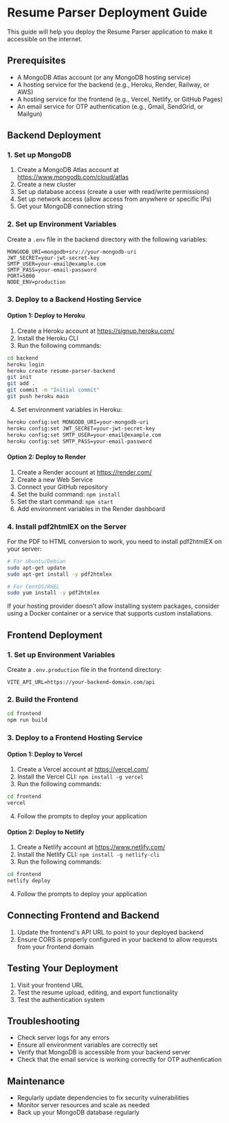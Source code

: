 # Resume Parser Deployment Guide

This guide will help you deploy the Resume Parser application to make it accessible on the internet.

## Prerequisites

- A MongoDB Atlas account (or any MongoDB hosting service)
- A hosting service for the backend (e.g., Heroku, Render, Railway, or AWS)
- A hosting service for the frontend (e.g., Vercel, Netlify, or GitHub Pages)
- An email service for OTP authentication (e.g., Gmail, SendGrid, or Mailgun)

## Backend Deployment

### 1. Set up MongoDB

1. Create a MongoDB Atlas account at https://www.mongodb.com/cloud/atlas
2. Create a new cluster
3. Set up database access (create a user with read/write permissions)
4. Set up network access (allow access from anywhere or specific IPs)
5. Get your MongoDB connection string

### 2. Set up Environment Variables

Create a `.env` file in the backend directory with the following variables:

```
MONGODB_URI=mongodb+srv://your-mongodb-uri
JWT_SECRET=your-jwt-secret-key
SMTP_USER=your-email@example.com
SMTP_PASS=your-email-password
PORT=5000
NODE_ENV=production
```

### 3. Deploy to a Backend Hosting Service

#### Option 1: Deploy to Heroku

1. Create a Heroku account at https://signup.heroku.com/
2. Install the Heroku CLI
3. Run the following commands:

```bash
cd backend
heroku login
heroku create resume-parser-backend
git init
git add .
git commit -m "Initial commit"
git push heroku main
```

4. Set environment variables in Heroku:

```bash
heroku config:set MONGODB_URI=your-mongodb-uri
heroku config:set JWT_SECRET=your-jwt-secret-key
heroku config:set SMTP_USER=your-email@example.com
heroku config:set SMTP_PASS=your-email-password
```

#### Option 2: Deploy to Render

1. Create a Render account at https://render.com/
2. Create a new Web Service
3. Connect your GitHub repository
4. Set the build command: `npm install`
5. Set the start command: `npm start`
6. Add environment variables in the Render dashboard

### 4. Install pdf2htmlEX on the Server

For the PDF to HTML conversion to work, you need to install pdf2htmlEX on your server:

```bash
# For Ubuntu/Debian
sudo apt-get update
sudo apt-get install -y pdf2htmlex

# For CentOS/RHEL
sudo yum install -y pdf2htmlex
```

If your hosting provider doesn't allow installing system packages, consider using a Docker container or a service that supports custom installations.

## Frontend Deployment

### 1. Set up Environment Variables

Create a `.env.production` file in the frontend directory:

```
VITE_API_URL=https://your-backend-domain.com/api
```

### 2. Build the Frontend

```bash
cd frontend
npm run build
```

### 3. Deploy to a Frontend Hosting Service

#### Option 1: Deploy to Vercel

1. Create a Vercel account at https://vercel.com/
2. Install the Vercel CLI: `npm install -g vercel`
3. Run the following commands:

```bash
cd frontend
vercel
```

4. Follow the prompts to deploy your application

#### Option 2: Deploy to Netlify

1. Create a Netlify account at https://www.netlify.com/
2. Install the Netlify CLI: `npm install -g netlify-cli`
3. Run the following commands:

```bash
cd frontend
netlify deploy
```

4. Follow the prompts to deploy your application

## Connecting Frontend and Backend

1. Update the frontend's API URL to point to your deployed backend
2. Ensure CORS is properly configured in your backend to allow requests from your frontend domain

## Testing Your Deployment

1. Visit your frontend URL
2. Test the resume upload, editing, and export functionality
3. Test the authentication system

## Troubleshooting

- Check server logs for any errors
- Ensure all environment variables are correctly set
- Verify that MongoDB is accessible from your backend server
- Check that the email service is working correctly for OTP authentication

## Maintenance

- Regularly update dependencies to fix security vulnerabilities
- Monitor server resources and scale as needed
- Back up your MongoDB database regularly 